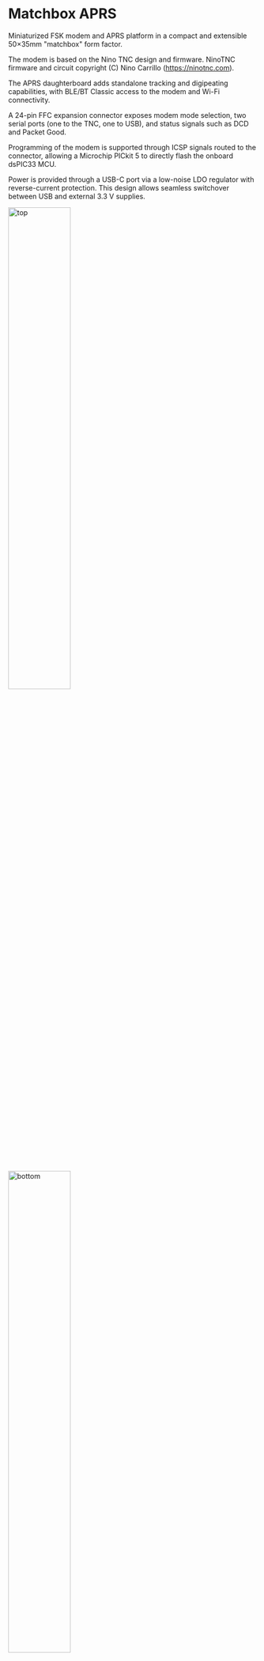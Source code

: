 # Matchbox APRS

Miniaturized FSK modem and APRS platform in a compact and extensible 50×35mm "matchbox" form factor.

The modem is based on the Nino TNC design and firmware. NinoTNC firmware and circuit copyright (C) Nino Carrillo (https://ninotnc.com).

The APRS daughterboard adds standalone tracking and digipeating capabilities, with BLE/BT Classic access to the modem and Wi-Fi connectivity.

A 24-pin FFC expansion connector exposes modem mode selection, two serial ports (one to the TNC, one to USB), and status signals such as DCD and Packet Good.

Programming of the modem is supported through ICSP signals routed to the connector, allowing a Microchip PICkit 5 to directly flash the onboard dsPIC33 MCU.

Power is provided through a USB-C port via a low-noise LDO regulator with reverse-current protection. This design allows seamless switchover between USB and external 3.3 V supplies.

<img style="width:50%" alt="top" src="https://github.com/user-attachments/assets/63fa2b39-bfae-494b-a51c-1bb6c17f4b32" />

<img style="width:50%" alt="bottom" src="https://github.com/user-attachments/assets/f0faf837-3248-4b96-ba4d-68ec74348e0a" />

## Features

- Small form factor: 50x35mm board size
  - 0.8% larger than the Pico APRS v4 mainboard
  - 37% smaller than the Mobilinkd TNC4 mainboard
  - 63% smaller than the original Nino TNC mainboard
- Mainboard - modem
  - Power
    - Low noise linear regulator with reverse current protection
    - Supports 4–20V input, up to 500mA output
    - Flexible power options: USB power can be bypassed (FFC2), supplied externally (via FFC2 from 4-20V), or the board can be powered externally by a 3.3V supply (FFC1)
  - Interfaces
    - USB VBUS and CC1/CC2 available for optional USB-PD negotiation
      - Up to 3.2A from USB PD
      - Voltages higher than 5V can be negotiated and supplied to an off board regulator via FFC2
    - Two UARTs (USB interface, TNC interface)
      - Can be connected together by onboard resistors in standalone operation
      - Can be router off the board via FFC1
    - `DCD` and `Packet Good` status signals available on FFC1
  - Standalone operation
    - The mainboard can be configured to be used standalone without a daughter board 
    - Internal solder pads or resistors connect the USB serial interface to the TNC serial port
    - Placeholder resistors configure the TNC digital modes
  - Audio I/O
    - 3.5 mm TRRS jack (TXA/RXA/PTT), selectable for Mobilinkd TNC4 or Digirig compatibility
  - Status
    - All of the 5 LEDs on the Nino TNC are routed to display modem status
      - TX (red), DCD (yellow), RX (green), TX QUEUE (blue), CRC (red)
      - 0201 LEDs are used to minimize board space
  - Additional configuration options: AC/DC coupling, mic/data mode, 1x/11x TX range
  - Adjustable TX delay and TX deviation via adjustable miniature resistors
  - Extensible interconnect for optional daughterboards (see FFC1 and FFC2 specification)
- Daughter board - Standalone Digipeater and tracker
  - Power management
    - Integrated 1.5 A Li-Po linear charger
    - Power-path management automatically switches between battery and USB
    - Buck-boost regulator provides stable 5V rail to the mainboard regardless of the battery voltage
    - Independent low-noise LDO for daughterboard power
    - Two load switches allow MCU to power-gate the GNSS and mainboard and fully turn off both devices programatically
    - Push button controller starts the system via a tactile switch with MCU soft power off
    - Fuel gauge with voltage and current measurement for accurate state of charge estimation
  - GNSS
    - Integrated GNSS receiver with onboard antenna
    - Retains warm-start capability via small rechargeable backup cell
    - GNSS receiver data can be used by the tracker, or passed through to the USB interface
  - Tracker
    - APRS packet types: position, Mic-E, compressed
    - Mic-E status
    - With or without timestamp (DHM/HMS formats), UTC or local
    - Position ambiguity
    - Speed, course, altitude for both position packets and Mic-E packets
    - UTF-8 support
    - Smart-beaconing, Periodic or Manual beacon trigger
    - Flexible APRS encoding and tracker library powered by [libaprstrack](https://github.com/iontodirel/libaprstrack)
    - Position/speed/direction/altitude and time supplied by the onboard GNSS receiver
    - DCD is used to determine if the channel is busy and optionally can be used to prevent the tracker from TX over existing transmissions
  - Digipeater
    - Powerful fully featured and fully extensible digipeater powered by [libaprsroute](https://github.com/iontodirel/libaprsroute)
    - APRS routing: explicit, n-N
    - Supports all types of valid n-N addresses, ex: DIGIn-N
    - Preemtive digipeating: front, truncate, drop and mark
    - Deduplication, trap or reject excessive hops, optional explicit address substitution, optional completed n-N address substitution
    - Extensive routing disgnostics can be used to reconstruct the packet post digipeating or make intelligent decisions
    - Viscous digipeating
      - DCD is used to determine if the channel is busy and optionally can be used to dynamically adjust the delay to prevent the digipeater from TX over existing transmissions
    - Fill-in / direct only option
    - Digipeater implementation is completely standalone with no coupling to the MCU or other systems
  - RX igate
    - RX packets can be gated to APRS-IS
    - Enabling the igate does not disable the digipeater
  - Timekeeping
    - Time is supplied by the onboard GNSS receiver.
    - When a GPS lock is not available, time is supplied by a real-time clock. The GNSS receiver maintains the accuracy of the RTC.
  - KISS TNC
    - Accessible over the USB, Bluetooth or Wi-Fi
    - GNSS data can also be routed throught the same interfaces
    - APRS packets can optionally be sent and received in plain text instead of AX.25
    - Simple text based command interface can be used to configure the modem, tracker, digipeater, and GNSS receiver
    - Digital modes can be configured programatically (M0-M3)
    - The capabilities of the interface are the same whether it is USB, Wi-Fi or BT
  - RXA/TXA Calibration
    - TX calibration using Bessel null. The daughter board can instruct the modem to send a sweeping test signal in the TX chain.
    - RX calibration allows detecting RX chain signal clipping and help set the right sound volume on the radio.
  - Wi-Fi
    - Operates in client mode
    - Credentials are supplied via USB or BT
    - 1 x TCP client supports the igate
    - 1 x TCP server supports the KISS TNC over Wi-Fi
    - 1 x HTTP server supports the configuration pages
  - Connectivity
    - USB serial
    - Both BT Classic and BLE are supported
    - Wi-Fi

## Connectors

### FFC1

The 24 pin connector used is FFC2B28-24-G, it can be used with a flat flex cable 05-24-A-0030-A-4-06-4-T.

| Pin | Label     | Description                                                                  |
|-----|-----------|------------------------------------------------------------------------------|
| 1   | USB VBUS  | USB bus supply                                                               |
| 2   | USB VBUS  | USB bus supply (duplicate pin for higher current or alternate routing)       |
| 3   | USB VBUS  | USB bus supply (duplicate pin for higher current or alternate routing)       |
| 4   | USB VBUS  | USB bus supply (duplicate pin for higher current or alternate routing)       |
| 5   | GND       | Ground                                                                       |
| 6   | GND       | Ground                                                                       |
| 7   | GND       | Ground                                                                       |
| 8   | GND       | Ground                                                                       |
| 9   | RX1       | UART1 receive input to the USB interface                                     |
| 10  | TX1       | UART1 transmit output from the USB interface                                 |
| 11  | RX2       | UART2 receive input to the TNC                                               |
| 12  | TX2       | UART2 transmit output from the TNC                                           |
| 13  | PKT       | Packet received signal                                                       |
| 14  | PGED1/M0  | ICSP data / Programming Data (PGED1) or Mode 0 selection                     |
| 15  | PGEC1/M1  | ICSP clock / Programming Clock (PGEC1) or Mode 1 selection                   |
| 16  | MCLR      | ICSP reset / Master Clear / Reset input for microcontroller                  |
| 17  | M2        | Mode 2 selection                                                             |
| 18  | M3        | Mode 3 selection                                                             |
| 19  | TEST TX   | Test transmit output                                                         |
| 20  | DCD       | Packet data clock detection                                                  |
| 21  | GND       | Ground                                                                       |
| 22  | +3.3V     | +3.3V supply from the LDO; can also be used to power the board               |
| 23  |           | Not connected / reserved                                                     |
| 24  |           | Not connected / reserved                                                     |

### FFC2 (optional)

The 12 pin connector used is FFC2B28-12-G, it can be used with a flat flex cable 05-12-A-0050-A-4-06-4-T.

FCC2 connector is optional if pins 3, 4, 5, 6, 11 and 12 are tied together using the on board resistor footprint R7 marked "PWR"

Pins 11 and 12 supplies 5V to the LDO. Higher voltage can also be supplied up to +20V

| Pin | Label     | Description                                                                  |
|-----|-----------|------------------------------------------------------------------------------|
| 1   | USB CC2   | USB PD configuration                                                         |
| 2   | USB CC1   | USB PD configuration                                                         |
| 3   | USB VBUS  | USB bus supply                                                               |
| 4   | USB VBUS  | USB bus supply (duplicate pin for higher current)                            |
| 5   | USB VBUS  | USB bus supply (duplicate pin for higher current)                            |
| 6   | USB VBUS  | USB bus supply (duplicate pin for higher current)                            |
| 7   | GND       | Ground                                                                       |
| 8   | GND       | Ground                                                                       |
| 9   | GND       | Ground                                                                       |
| 10  | GND       | Ground                                                                       |
| 11  | +5V       | LDO +5V supply, typically to be connected to USB VBUS                        |
| 12  | +5V       | LDO +5V supply, typically to be connected to USB VBUS                        |

## Mainboard LDO

The on board LDO on the can run from as low as 4V for its maximum rated current of 500mA

Higher voltages can also be supplied to the LDO for up to +20V

The typical board consumption is about 50mA

Because the LDO has reverse current protection, the board can be powered externally from 3.3V, while simultanously powered by the USB-C port

## License

Nino TNC firmware and circuit copyright Nino Carrillo (https://ninotnc.com).

Gerber files copyright Ion Todirel. The gerber files can be used for non commercial purposes. The gerber files can be used by the Nino TNC project creators and contributors for any purpose as long as the following notice is reproduced:

```
matchbox APRS
Copyright (C) 2025 Ion Todirel
```

[`libaprs`](https://github.com/iontodirel/libaprs), [`libaprsroute`](https://github.com/iontodirel/libaprsroute) and [`libaprstrack`](https://github.com/iontodirel/libaprstrack) copyright Ion Todirel under MIT license. 

All the other assets in this repository are in the public domain.



